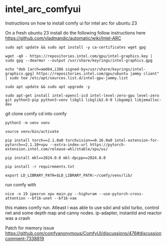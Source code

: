 # intel_arc_comfyui
Instructions on how to install comfy ui for intel arc for  ubuntu 23



On a fresh ubuntu 23 install do the following
follow instructions here https://github.com/vladmandic/automatic/wiki/Intel-ARC

`sudo apt update && sudo apt install -y ca-certificates wget gpg`

`wget -qO - https://repositories.intel.com/gpu/intel-graphics.key | sudo gpg --dearmor --output /usr/share/keyrings/intel-graphics.gpg`

`echo "deb [arch=amd64,i386 signed-by=/usr/share/keyrings/intel-graphics.gpg] https://repositories.intel.com/gpu/ubuntu jammy client" | sudo tee /etc/apt/sources.list.d/intel-gpu-jammy.list`

`sudo apt update && sudo apt upgrade -y`

`sudo apt-get install intel-opencl-icd intel-level-zero-gpu level-zero git python3-pip python3-venv libgl1 libglib2.0-0 libgomp1 libjemalloc-dev`

git clone comfy
cd into comfy

`python3 -m venv venv`

`source venv/bin/activate`

`pip install torch==2.1.0a0 torchvision==0.16.0a0 intel-extension-for-pytorch==2.1.10+xpu --extra-index-url https://pytorch-extension.intel.com/release-whl/stable/xpu/us/`

`pip install mkl==2024.0.0 mkl-dpcpp==2024.0.0`

`pip install -r requirements.txt`

`export LD_LIBRARY_PATH=$LD_LIBRARY_PATH:~/comfy/venv/lib/`


run comfy with 

`nice -n 19 ipexrun xpu main.py --highvram --use-pytorch-cross-attention --bf16-unet --bf16-vae`

this makes comfy run. Atleast i was able to use sdxl and sdxl turbo, control net and some  depth map and canny nodes.
ip-adapter, instantid and reactor was a crash

Patch for memory issue https://github.com/comfyanonymous/ComfyUI/discussions/476#discussioncomment-7338819
